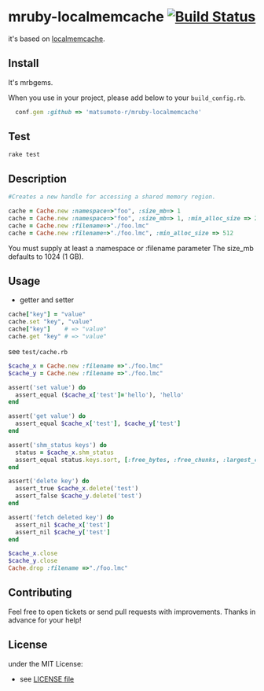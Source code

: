 # mruby-localmemcache   [![Build Status](https://travis-ci.org/matsumoto-r/mruby-localmemcache.png?branch=master)](https://travis-ci.org/matsumoto-r/mruby-localmemcache)

it's based on [localmemcache](https://github.com/sck/localmemcache).

## Install

It's mrbgems.

When you use in your project, please add below to your ``build_config.rb``.

```ruby
  conf.gem :github => 'matsumoto-r/mruby-localmemcache'
```

## Test

```
rake test
```

## Description

```ruby
#Creates a new handle for accessing a shared memory region.

cache = Cache.new :namespace=>"foo", :size_mb=> 1
cache = Cache.new :namespace=>"foo", :size_mb=> 1, :min_alloc_size => 256
cache = Cache.new :filename=>"./foo.lmc"
cache = Cache.new :filename=>"./foo.lmc", :min_alloc_size => 512
```
You must supply at least a :namespace or :filename parameter
The size_mb defaults to 1024 (1 GB).


## Usage
- getter and setter

```ruby
cache["key"] = "value"
cache.set "key", "value"
cache["key"]    # => "value"
cache.get "key" # => "value"
```

see `test/cache.rb`

```ruby
$cache_x = Cache.new :filename =>"./foo.lmc"
$cache_y = Cache.new :filename =>"./foo.lmc"

assert('set value') do
  assert_equal ($cache_x['test']='hello'), 'hello'
end

assert('get value') do
  assert_equal $cache_x['test'], $cache_y['test']
end

assert('shm_status keys') do
  status = $cache_x.shm_status
  assert_equal status.keys.sort, [:free_bytes, :free_chunks, :largest_chunk, :total_bytes, :used_bytes]
end

assert('delete key') do
  assert_true $cache_x.delete('test')
  assert_false $cache_y.delete('test')
end

assert('fetch deleted key') do
  assert_nil $cache_x['test']
  assert_nil $cache_y['test']
end

$cache_x.close
$cache_y.close
Cache.drop :filename =>"./foo.lmc"
```

## Contributing

Feel free to open tickets or send pull requests with improvements.
Thanks in advance for your help!

## License
under the MIT License:
- see [LICENSE file](/LICENSE)

